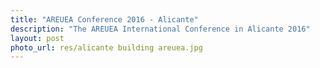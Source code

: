 ```yaml
---
title: "AREUEA Conference 2016 - Alicante"
description: "The AREUEA International Conference in Alicante 2016"
layout: post
photo_url: res/alicante building areuea.jpg
---
```

